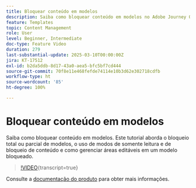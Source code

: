 ```yaml
---
title: Bloquear conteúdo em modelos
description: Saiba como bloquear conteúdo em modelos no Adobe Journey Optimizer (AJO). Este tutorial aborda o bloqueio total ou parcial de modelos, o uso de modos de somente leitura e de bloqueio de conteúdo e como gerenciar áreas editáveis em um modelo bloqueado.
feature: Templates
topic: Content Management
role: User
level: Beginner, Intermediate
doc-type: Feature Video
duration: 279
last-substantial-update: 2025-03-10T00:00:00Z
jira: KT-17512
exl-id: b2da5ddb-8d17-43a0-aea5-bfc5bf7cd444
source-git-commit: 70f8e11e468fefde74114e10b3d62e302718cdfb
workflow-type: ht
source-wordcount: '85'
ht-degree: 100%

---
```


# Bloquear conteúdo em modelos

Saiba como bloquear conteúdo em modelos. Este tutorial aborda o bloqueio total ou parcial de modelos, o uso de modos de somente leitura e de bloqueio de conteúdo e como gerenciar áreas editáveis em um modelo bloqueado.

>[!VIDEO](https://video.tv.adobe.com/v/3451591/?learn=on&enablevpops){transcript=true}

Consulte a [documentação do produto](https://experienceleague.adobe.com/pt-br/docs/journey-optimizer/using/content-management/content-templates/content-locking) para obter mais informações.
